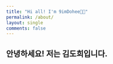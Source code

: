 ```yaml
---
title: "Hi all! I'm 9imDohee👋🏻"
permalink: /about/
layout: single
comments: false
---
```


## 안녕하세요! 저는 김도희입니다.
